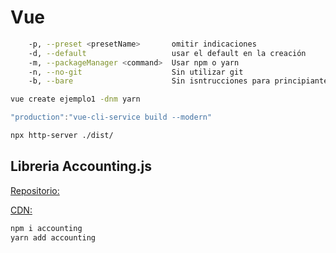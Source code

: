 # Vue

```bash
    -p, --preset <presetName>       omitir indicaciones
    -d, --default                   usar el default en la creación
    -m, --packageManager <command>  Usar npm o yarn
    -n, --no-git                    Sin utilizar git
    -b, --bare                      Sin isntrucciones para principiantes
```

```bash
vue create ejemplo1 -dnm yarn
```

```js
"production":"vue-cli-service build --modern"
```

```bash
npx http-server ./dist/
```

## Libreria Accounting.js

[Repositorio:](http://openexchangerates.github.io/accounting.js/)

[CDN:](https://raw.githubusercontent.com/openexchangerates/accounting.js/master/accounting.js)

```bash
npm i accounting
yarn add accounting
```

